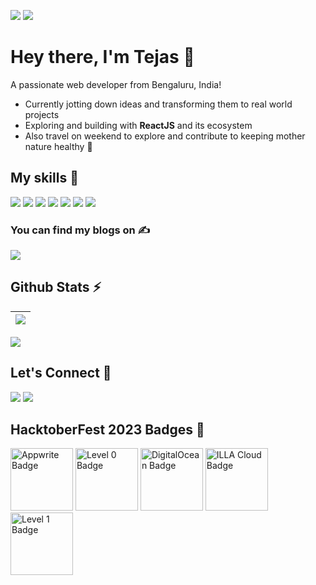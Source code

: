 ![](https://komarev.com/ghpvc/?username=TejasShekar&color=brightgreen)
[![](https://img.shields.io/github/followers/TejasShekar?label=GitHub%20Followers)](https://github.com/TejasShekar)

# Hey there, I'm Tejas 👋
A passionate web developer from Bengaluru, India!
- Currently jotting down ideas and transforming them to real world projects
- Exploring and building with **ReactJS** and its ecosystem
- Also travel on weekend to explore and contribute to keeping mother nature healthy 🌱

## My skills 🚀

![](https://img.shields.io/badge/HTML5-E34F26?style=for-the-badge&logo=html5&logoColor=white)
![](https://img.shields.io/badge/CSS3-1572B6?style=for-the-badge&logo=css3&logoColor=white)
![](https://img.shields.io/badge/JavaScript-F7DF1E?style=for-the-badge&logo=javascript&logoColor=white)
![](https://img.shields.io/badge/react-%2320232a.svg?style=for-the-badge&logo=react&logoColor=%2361DAFB)
![](https://img.shields.io/badge/Git-F05032?style=for-the-badge&logo=git&logoColor=white)
![](https://img.shields.io/badge/Redux-593D88?style=for-the-badge&logo=redux&logoColor=white)
![](https://img.shields.io/badge/Tailwind_CSS-38B2AC?style=for-the-badge&logo=tailwind-css&logoColor=white)

### You can find my blogs on ✍️

[![](https://img.shields.io/badge/Hashnode-2962FF?style=for-the-badge&logo=hashnode&logoColor=white)](https://tejas01.hashnode.dev/)

## Github Stats ⚡

| [![](https://github-readme-stats.vercel.app/api?username=tejasshekar&show_icons=true&include_all_commits=true&theme=swift&hide_border=true&bg_color=FEFEFF&icon_color=fb8c01&title_color=fb8c01)](http://www.github.com/tejasshekar) | 
| ------------- |

[![](https://github-readme-stats.vercel.app/api/top-langs/?username=tejasshekar&layout=compact&theme=swift&hide_border=false&bg_color=FEFEFF&icon_color=fb8c01&title_color=fb8c01)](https://github.com/tejasshekar/github-readme-stats)

## Let's Connect 🔗

[![](https://img.shields.io/twitter/follow/tejas_shekar?style=for-the-badge&logo=twitter)](https://twitter.com/tejas_shekar)
[![](https://img.shields.io/badge/LinkedIn-0077B5?style=for-the-badge&logo=linkedin&logoColor=white)](https://www.linkedin.com/in/tejasshekar/)

## HacktoberFest 2023 Badges 🚀

<img width=100 height=100 src="https://github.com/TejasShekar/TejasShekar/assets/68545229/831f3a2d-087a-423d-a400-f5dde59c3f74" alt="Appwrite Badge"/>

<img width=100 height=100 src="https://github.com/TejasShekar/TejasShekar/assets/68545229/0da6e0ce-3cd6-4d8a-aa65-fa48d035ef1d" alt="Level 0 Badge"/>

<img width=100 height=100 src="https://github.com/TejasShekar/TejasShekar/assets/68545229/9a54987a-6038-4883-b321-46074edc43bb" alt="DigitalOcean Badge"/>

<img width=100 height=100 src="https://github.com/TejasShekar/TejasShekar/assets/68545229/4ec35fe1-3000-445c-99d1-487064535cac" alt="ILLA Cloud Badge"/>

<img width=100 height=100 src="https://github.com/TejasShekar/TejasShekar/assets/68545229/d256d201-e2d7-49c6-8f63-a4a835bf42ef" alt="Level 1 Badge"/>
